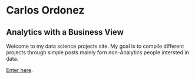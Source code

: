 # Carlos Ordonez
## Analytics with a Business View
Welcome to my data science projects site. My goal is to compile different projects through simple posts mainly forn non-Analytics people intersted in data.

[Enter here](https://carordo.github.io/blog).

